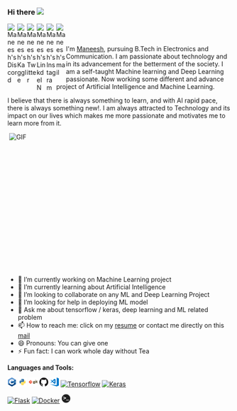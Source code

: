
### Hi there <img src="https://media.giphy.com/media/hvRJCLFzcasrR4ia7z/giphy.gif" width="25px">

<a href="https://discord.gg/FJK4zuHtrm">
  <img align="left" alt="Maneesh's Discord" width="22px" src="https://cdn.jsdelivr.net/npm/simple-icons@v3/icons/discord.svg" />
</a>
<a href="https://www.kaggle.com/maneesh99">
  <img align="left" alt="Maneesh's Kaggle" width="22px" src="https://cdn.jsdelivr.net/npm/simple-icons@v3/icons/kaggle.svg" />
</a>
<a href="https://twitter.com/Maneesh17435901">
  <img align="left" alt="Maneesh's Twitter" width="22px" src="https://cdn.jsdelivr.net/npm/simple-icons@v3/icons/twitter.svg" />
</a>
<a href="https://www.linkedin.com/in/maneesh06">
  <img align="left" alt="Maneesh's LinkdeIN" width="22px" src="https://cdn.jsdelivr.net/npm/simple-icons@v3/icons/linkedin.svg" />
</a>
<a href="https://www.instagram.com/maneesh0607">
  <img align="left" alt="Maneesh's Instagram" width="22px" src="https://cdn.jsdelivr.net/npm/simple-icons@v3/icons/instagram.svg" />
</a>
<a href="maneesh06072000@gmail.com">
  <img align="left" alt="Maneesh's mail" width="22px" src="https://cdn.jsdelivr.net/npm/simple-icons@v3/icons/gmail.svg" />
</a>


<br>
<br />



I'm [Maneesh](https://www.linkedin.com/in/maneesh06), pursuing B.Tech in Electronics and Communication. I am passionate about technology and in its advancement for the betterment of the society. I am a self-taught Machine learning and Deep Learning passionate. Now working some different and advance project of Artificial Intelligence and Machine Learning.

I believe that there is always something to learn, and with AI rapid pace, there is always something new!. I am always attracted to Technology and its impact on our lives which makes me more passionate and motivates me to learn more from it.

<img align="right" alt="GIF" src="https://github.com/abhisheknaiidu/abhisheknaiidu/blob/master/code.gif?raw=true" width="500" height="320" />


* 🔭 I’m currently working on Machine Learning project
* 🌱 I’m currently learning about Artificial Intelligence
* 👯 I’m looking to collaborate on any ML and Deep Learning Project
* 🤔 I’m looking for help in deploying ML model
* 💬 Ask me about tensorflow / keras, deep learning and ML related problem
* 📫 How to reach me: click on my [resume](https://drive.google.com/drive/folders/1alygfwU6v9HBZ0578_0dF_6d3p0Rl81e?usp=sharing) or  contact me directly on this [mail](maneesh06072000@gmail.com)
* 😄 Pronouns: You can give one
* ⚡ Fun fact: I can work whole day without Tea


**Languages and Tools:**  

<code><img height="20" src="https://raw.githubusercontent.com/github/explore/80688e429a7d4ef2fca1e82350fe8e3517d3494d/topics/cpp/cpp.png"></code>
<code><img height="20" src="https://raw.githubusercontent.com/github/explore/80688e429a7d4ef2fca1e82350fe8e3517d3494d/topics/python/python.png"></code>
<code><img height="20" src="https://raw.githubusercontent.com/github/explore/80688e429a7d4ef2fca1e82350fe8e3517d3494d/topics/git/git.png"></code>
<code><img height="20" src="https://raw.githubusercontent.com/github/explore/78df643247d429f6cc873026c0622819ad797942/topics/github/github.png" /></code>
<code><img height="20" src="https://raw.githubusercontent.com/github/explore/80688e429a7d4ef2fca1e82350fe8e3517d3494d/topics/visual-studio-code/visual-studio-code.png" /></code>
[![Tensorflow](https://img.shields.io/badge/-Tensorflow-black?style=flat&lSanthoshkumard11ogo=tensorflow&link=https://github.com/maneesh06)](https://github.com/maneesh06) [![Keras](https://img.shields.io/badge/-Keras-black?style=flat&logo=keras&link=https://github.com/maneesh06)](https://github.com/maneesh06)


[![Flask](https://img.shields.io/badge/-Flask-black?style=flat&logo=flask&link=https://github.com/maneesh06)](https://github.com/maneesh06) [![Docker](https://img.shields.io/badge/-Docker-black?style=flat&logo=docker&link=https://github.com/maneesh06)](https://github.com/maneesh06)
<code><img height="20" src="https://raw.githubusercontent.com/github/explore/80688e429a7d4ef2fca1e82350fe8e3517d3494d/topics/terminal/terminal.png" /></code>  




